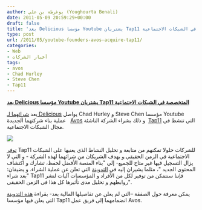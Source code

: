 ```yaml
---
author: يوغرطة بن علي (Youghourta Benali)
date: 2011-05-09 20:59:29+00:00
draft: false
title: 'بعد Delicious مؤسسا Youtube يشتريان Tap11 المتخصصة في الشبكات الاجتماعية '
type: post
url: /2011/05/youtube-founders-avos-acquire-tap11/
categories:
- Web
- أخبار الشركات
tags:
- avos
- Chad Hurley
- Steve Chen
- Tap11
---
```


**[بعد Delicious مؤسسا Youtube يشتريان Tap11 المتخصصة في الشبكات الاجتماعية](http://www.it-scoop.com/2011/05/youtube-founders-avos-acquire-tap11)**


بعد [شرائهما لـ Delicious](http://www.it-scoop.com/2011/04/youtube-founders-acquire-delicious/) يواصل Chad Hurley و Steve Chen مؤسسا Youtube عملية بناء شركتهما الجديدة   [Avos](http://avos.com/) و ذلك بشراء الشركة الناشئة  [Tap11](http://tap11.com/) التي تنشط في مجال الشبكات الاجتماعية.


[![](http://tap11.com/images/web/homepage/heroRightHalf.png )
](http://www.it-scoop.com/2011/05/youtube-founders-avos-acquire-tap11)


[توفر](http://corp.tap11.com/?page_id=70) Tap11 للشركات حلولا تمكنهم من متابعة و تحليل النشاط الذي يعنيها على الشبكات الاجتماعية في الزمن الحقيقي.و يهدف الشريكان من شرائهما لهذه الشركة - و التي لا يزال التسجيل فيها غير متاح للجميع- إلى "بناء المنصة الأفضل لحفظ، تشارك و اكتشاف المحتوى الجديد "، مثلما يشيران إليه في [التدوينة](http://www.avos.com/youtube-founders-acquire-tap11/) التي تعلن عن عملية الشراء. و يضيفان: "بعد شراء Tap11 فإننا سنتمكن من توفير لكل من الأفراد و المؤسسات آليات لنشر روابطهم و تحليل مدى تأثيرها كل هذا في الزمن الحقيقي".

يمكن معرفة حول الصفقة –التي لم يعلن عن تفاصيلها المالية بعد- بقراءة [هذه التدوينة](http://corp.tap11.com/?p=619) التي يعلن فيها مؤسسا Tap11 انضمامهما إلى فريق عمل Avos.


